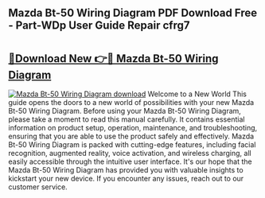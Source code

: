 ## Mazda Bt-50 Wiring Diagram PDF Download Free - Part-WDp User Guide Repair cfrg7

# <h2><a href="http://dfmevuy.blite.top/?on=Mazda+Bt-50+Wiring+Diagram">🔗Download New 👉🔴 Mazda Bt-50 Wiring Diagram</a></h2>

[![Mazda Bt-50 Wiring Diagram download](https://i.imgur.com/lujVjoI.png)](http://dfmevuy.blite.top/?on=Mazda+Bt-50+Wiring+Diagram)
Welcome to a New World This guide opens the doors to a new world of possibilities with your new Mazda Bt-50 Wiring Diagram. Before using your Mazda Bt-50 Wiring Diagram, please take a moment to read this manual carefully. It contains essential information on product setup, operation, maintenance, and troubleshooting, ensuring that you are able to use the product safely and effectively. Mazda Bt-50 Wiring Diagram is packed with cutting-edge features, including facial recognition, augmented reality, voice activation, and wireless charging, all easily accessible through the intuitive user interface. It's our hope that the Mazda Bt-50 Wiring Diagram has provided you with valuable insights to kickstart your new device. If you encounter any issues, reach out to our customer service.
